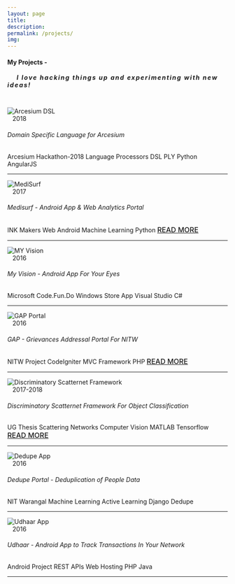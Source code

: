 ```yaml
--- 
layout: page 
title:
description:
permalink: /projects/ 
img: 
--- 
```


<link rel="stylesheet" type="text/css" href="{{ site.baseurl }}/projects.css" />
<div class="row">
<div class="col-sm-12 col-xs-12">
<h4 class="uppercase mb40 mb-xs-24"> My Projects - </h4>
<h5 style="letter-spacing:2px; margin-top:auto; margin-bottom:43px;"> &nbsp;&nbsp;&nbsp;&nbsp;I love hacking things up and experimenting with new ideas!</h5>
</div>
</div>

<div class="row">

<div class="col-md-6 col-sm-10">

<div class="row">
<div class="col-md-2 col-2">
<img src="{{site.baseurl}}/images/arcesium.png" alt="Arcesium DSL">
</div>
<div class="col-md-10 col-10">
<span class="pull-right fade-1-4">&nbsp;&nbsp;&nbsp;2018</span>
<h6 class="uppercase mb0">Domain Specific Language for Arcesium</h6>
<span class="badge badge-primary">Arcesium Hackathon-2018</span>
<span class="badge badge-success">Language Processors</span>
<span class="badge badge-success">DSL</span>
<span class="badge badge-success">PLY</span>
<span class="badge badge-info">Python</span>
<span class="badge badge-info">AngularJS</span>
<br/>
<!-- <a href="{{ site.baseurl }}/projects/axl"> <span class=" inline-block" style="font-weight:550; font-size:16px;"> READ MORE </span> </a> -->
</div>
<hr class="fade-3-4">
</div>

<div div class="row">
<div class="col-md-2 col-2">
<img src="{{site.baseurl}}/images/medisurf/medisurf-8.png" alt="MediSurf">
</div>
<div class="col-md-10 col-10">
<span class="pull-right fade-1-4">&nbsp;&nbsp;&nbsp;2017</span>
<h6 class="uppercase mb0">Medisurf - Android App & Web Analytics Portal</h6>
<span class="badge badge-primary">INK Makers</span>
<span class="badge badge-success">Web</span>
<span class="badge badge-success">Android</span>
<span class="badge badge-info">Machine Learning</span>
<span class="badge badge-info">Python</span>
<a href="{{ site.baseurl }}/projects/medisurf"> <span class="inline-block" style="font-weight:550; font-size:16px;"> READ MORE </span> </a>
</div>
<hr class="fade-3-4">
</div>

<div div class="row">
<div class="col-md-2 col-2">
<img src="{{site.baseurl}}/images/myvision/myvision-8.png" alt="MY Vision">
</div>
<div class="col-md-10 col-10">
<span class="pull-right fade-1-4">&nbsp;&nbsp;&nbsp;2016</span>
<h6 class="uppercase mb0">My Vision - Android App For Your Eyes</h6>
<span class="badge badge-primary">Microsoft Code.Fun.Do</span>
<span class="badge badge-success">Windows Store App</span>
<span class="badge badge-success">Visual Studio</span>
<span class="badge badge-info">C#</span>
<!-- <a href="{{ site.baseurl }}/projects/medisurf"> <span class="inline-block" style="font-weight:550; font-size:16px;"> READ MORE </span> </a> -->
</div>
<hr class="fade-3-4">
</div>

<div div class="row">
<div class="col-md-2 col-2">
<img src="{{site.baseurl}}/images/gap/8.png" alt="GAP Portal">
</div>
<div class="col-md-10 col-10">
<span class="pull-right fade-1-4">&nbsp;&nbsp;&nbsp;2016</span>
<h6 class="uppercase mb0">GAP - Grievances Addressal Portal For NITW</h6>
<span class="badge badge-primary">NITW Project</span>
<span class="badge badge-success">CodeIgniter</span>
<span class="badge badge-success">MVC Framework</span>
<span class="badge badge-info">PHP</span>
<a href="{{ site.baseurl }}/projects/gap-portal"> <span class="inline-block" style="font-weight:550; font-size:16px;"> READ MORE </span> </a>
</div>
<hr class="fade-3-4">
</div>


</div>

<div class="col-md-6 col-sm-10">

<div class="row">
<div class="col-md-2 col-2">
<img src="{{site.baseurl}}/images/scatternet/grid_rect_2.png" alt="Discriminatory Scatternet Framework">
</div>
<div class="col-md-10 col-10">
<span class="pull-right fade-1-4">&nbsp;&nbsp;&nbsp;2017-2018</span>
<h6 class="uppercase mb0">Discriminatory Scatternet Framework For Object Classification</h6>
<span class="badge badge-primary">UG Thesis</span>
<span class="badge badge-success">Scattering Networks</span>
<span class="badge badge-success">Computer Vision</span>
<span class="badge badge-info">MATLAB</span>
<span class="badge badge-info">Tensorflow</span>
<br/>
<a href="{{ site.baseurl }}/Discriminatory-Scatternet"> <span class=" inline-block" style="font-weight:550; font-size:16px;"> READ MORE </span> </a>
</div>
<hr class="fade-3-4">
</div>

<div div class="row">
<div class="col-md-2 col-2">
<img src="{{site.baseurl}}/images/dedupe/csv.jpg" alt="Dedupe App">
</div>
<div class="col-md-10 col-10">
<span class="pull-right fade-1-4">&nbsp;&nbsp;&nbsp;2016</span>
<h6 class="uppercase mb0">Dedupe Portal - Deduplication of People Data</h6>
<span class="badge badge-primary">NIT Warangal</span>
<span class="badge badge-success">Machine Learning</span>
<span class="badge badge-success">Active Learning</span>
<span class="badge badge-info">Django</span>
<span class="badge badge-info">Dedupe</span>
<!-- <a href="{{ site.baseurl }}/projects/dedupe"> <span class="inline-block" style="font-weight:550; font-size:16px;"> READ MORE </span> </a> -->
</div>
<hr class="fade-3-4">
</div>

<div div class="row">
<div class="col-md-2 col-2">
<img src="{{site.baseurl}}/images/medisurf/medisurf-app.png" alt="Udhaar App">
</div>
<div class="col-md-10 col-10">
<span class="pull-right fade-1-4">&nbsp;&nbsp;&nbsp;2016</span>
<h6 class="uppercase mb0">Udhaar - Android App to Track Transactions In Your Network</h6>
<span class="badge badge-primary">Android Project</span>
<span class="badge badge-success">REST APIs</span>
<span class="badge badge-success">Web Hosting</span>
<span class="badge badge-info">PHP</span>
<span class="badge badge-info">Java</span>
<!-- <a href="{{ site.baseurl }}/projects/medisurf"> <span class="inline-block" style="font-weight:550; font-size:16px;"> READ MORE </span> </a> -->
</div>
<hr class="fade-3-4">
</div>

</div>

</div>
